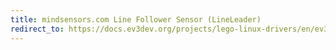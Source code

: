 ```yaml
---
title: mindsensors.com Line Follower Sensor (LineLeader)
redirect_to: https://docs.ev3dev.org/projects/lego-linux-drivers/en/ev3dev-jessie/sensor_data.html#ms-line-leader
---
```

